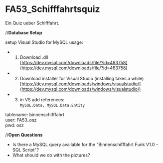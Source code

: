 # FA53_Schifffahrtsquiz

Ein Quiz ueber Schifffahrt.

//**Database Setup**    
     
setup Visual Studio for MySQL usage:

* 1. Download .dll    
  [https://dev.mysql.com/downloads/file/?id=463758](https://dev.mysql.com/downloads/file/?id=463758)
* 2. Download installer for Visual Studio (installing takes a while)    
  [https://dev.mysql.com/downloads/windows/visualstudio/](https://dev.mysql.com/downloads/windows/visualstudio/)    
* 3. in VS add references:    
  `MySQL.Data, MySQL.Data.Entity`    

tablename: binnenschifffahrt    
user: FA53_osz    
pwd: osz    

//**Open Questions**    
     
* Is there a MySQL query available for the "Binnenschifffahrt Funk V1.0 - SQL Script"?    
* What should we do with the pictures?
